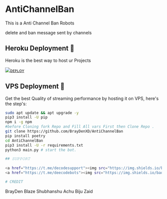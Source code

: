 # AntiChannelBan
This is a Anti Channel Ban Robots 

delete and ban message sent by channels

## Heroku Deployment 💜
Heroku is the best way to host ur Projects

[![ ᴅᴇᴘʟᴏʏ](https://www.herokucdn.com/deploy/button.svg)](https://heroku.com/deploy?template=https://github.com/BrayDenXD/AntiChannelBan)


## VPS Deployment 📡
Get the best Quality of streaming performance by hosting it on VPS, here's the step's:

```sh
sudo apt update && apt upgrade -y
pip3 install -U pip
npm i -g npm
#before Cloning fork Repo and Fill All vars First then Clone Repo .
git clone https://github.com/BrayDenXD/AntiChannelBan
pip install poetry
cd AntiChannelBan
pip3 install -U -r requirements.txt
python3 main.py # start the bot.

## 𝚂𝚄𝙿𝙿𝙾𝚁𝚃 
                          
<a href="https://t.me/decodesupport"><img src="https://img.shields.io/badge/Join-SUPPORT%20GROUP-red.svg?logo=Telegram"></a>
<a href="https://t.me/deecodebots"><img src="https://img.shields.io/badge/Join-SUPPORT%20CHANNEL-red.svg?logo=Telegram"></a>

# CREDIT

```
BrayDen
Blaze
Shubhanshu
Achu Biju
Zaid
```
